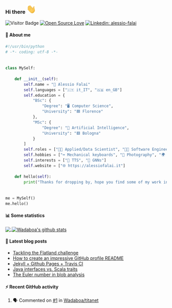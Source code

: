 ### Hi there <img src="https://raw.githubusercontent.com/Wadaboa/Wadaboa/master/wave.gif" width="30px">

![Visitor Badge](https://visitor-badge.laobi.icu/badge?page_id=Wadaboa.Wadaboa)
[![Open Source Love](https://badges.frapsoft.com/os/v1/open-source.svg?v=102)](https://github.com/ellerbrock/open-source-badge/)
[![Linkedin: alessio-falai](https://img.shields.io/badge/-Alessio%20Falai-blue?style=flat-square&logo=Linkedin&logoColor=white&link=https://www.linkedin.com/in/alessio-falai/)](https://www.linkedin.com/in/alessio-falai/)

#### 👨 About me
```python
#!/usr/bin/python
# -*- coding: utf-8 -*-


class MySelf:

    def __init__(self):
        self.name = "👀 Alessio Falai"
        self.languages = ["🇮🇹 it_IT", "🇬🇧 en_GB"]
        self.education = {
            "BSc": {
                "Degree": "🖥️ Computer Science",
                "University": "🟦 Florence"
            },
            "MSc": {
                "Degree": "🤖 Artificial Intelligence",
                "University": "🟥 Bologna"
            }
        ]
        self.roles = ["👨‍🔬 Applied/Data Scientist", "🧑‍💻 Software Engineer"]
        self.hobbies = ["⌨️ Mechanical keyboards", "📸 Photography", "🌍 Travelling", "🎒 Backpacks"]
        self.interests = ["💬 TTS", "🌳 GNNs"]
        self.website = ["🌐 https://alessiofalai.it"]

    def hello(self):
        print("Thanks for dropping by, hope you find some of my work interesting.")


me = MySelf()
me.hello()
```

#### 📊 Some statistics

<a href="https://github.com/Wadaboa/">
  <img align="center" src="https://github-readme-stats.vercel.app/api/top-langs/?username=Wadaboa&hide=html" />
</a>
<a href="https://github.com/Wadaboa/">
  <img align="center" src="https://github-readme-stats.vercel.app/api?username=Wadaboa&count_private=true&show_icons=true&line_height=33" alt="Wadaboa's github stats" />
</a>

#### 📕 Latest blog posts
<!-- BLOG-POST-LIST:START -->
- [Tackling the Flatland challenge](https://alessiofalai.it/blog/flatland-challenge)
- [How to create an impressive GitHub profile README](https://alessiofalai.it/blog/github-profile-readme)
- [Jekyll + Github Pages + Travis CI](https://alessiofalai.it/blog/jekyll-ghpages-travis)
- [Java interfaces vs. Scala traits](https://alessiofalai.it/blog/scala-traits)
- [The Euler number in blob analysis](https://alessiofalai.it/blog/euler-number)
<!-- BLOG-POST-LIST:END -->

#### ⚡ Recent GitHub activity
<!--START_SECTION:activity-->
1. 🗣 Commented on [#1](https://github.com/Wadaboa/titanet/issues/1) in [Wadaboa/titanet](https://github.com/Wadaboa/titanet)
<!--END_SECTION:activity-->
